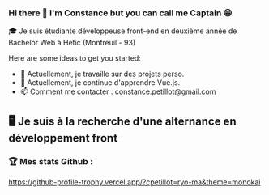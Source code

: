 ### Hi there 👋 I'm Constance but you can call me Captain 😁

🎓 Je suis étudiante développeuse front-end en deuxième année de Bachelor Web à Hetic (Montreuil - 93)

Here are some ideas to get you started:

- 🔭 Actuellement, je travaille sur des projets perso.
- 🌱 Actuellement, je continue d'apprendre Vue.js.
- 📫 Comment me contacter : constance.petillot@gmail.com

## 🖥 Je suis à la recherche d'une alternance en développement front

### 🏆 Mes stats Github : 

https://github-profile-trophy.vercel.app/?cpetillot=ryo-ma&theme=monokai



<!--
**cpetillot/cpetillot** is a ✨ _special_ ✨ repository because its `README.md` (this file) appears on your GitHub profile.
